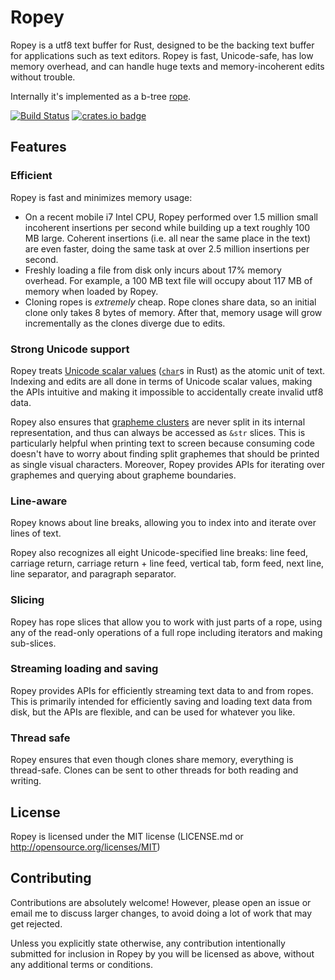 # Ropey

Ropey is a utf8 text buffer for Rust, designed to be the backing text buffer
for applications such as text editors.  Ropey is fast, Unicode-safe, has low
memory overhead, and can handle huge texts and memory-incoherent edits
without trouble.

Internally it's implemented as a b-tree
[rope](https://en.wikipedia.org/wiki/Rope_(data_structure)).

[![Build Status][trav-ci-img]][trav-ci] [![crates.io badge][crates-io-badge]][crates-io-url]

## Features

### Efficient

Ropey is fast and minimizes memory usage:

- On a recent mobile i7 Intel CPU, Ropey performed over 1.5 million small
  incoherent insertions per second while building up a text roughly 100 MB
  large.  Coherent insertions (i.e. all near the same place in the text) are
  even faster, doing the same task at over 2.5 million insertions per
  second.
- Freshly loading a file from disk only incurs about 17% memory overhead.  For
  example, a 100 MB text file will occupy about 117 MB of memory when loaded
  by Ropey.
- Cloning ropes is _extremely_ cheap.  Rope clones share data, so an initial
  clone only takes 8 bytes of memory.  After that, memory usage will grow
  incrementally as the clones diverge due to edits.


### Strong Unicode support
Ropey treats [Unicode scalar values](https://www.unicode.org/glossary/#unicode_scalar_value)
([`char`](https://doc.rust-lang.org/std/primitive.char.html)s in Rust) as the
atomic unit of text.  Indexing and edits are all done in terms of Unicode
scalar values, making the APIs intuitive and making it impossible to
accidentally create invalid utf8 data.

Ropey also ensures that [grapheme clusters](https://www.unicode.org/reports/tr29/#Grapheme_Cluster_Boundaries)
are never split in its internal representation, and thus can always be
accessed as `&str` slices.  This is particularly helpful when printing text
to screen because consuming code doesn't have to worry about finding split
graphemes that should be printed as single visual characters. Moreover, Ropey
provides APIs for iterating over graphemes and querying about grapheme
boundaries.


### Line-aware

Ropey knows about line breaks, allowing you to index into and iterate over
lines of text.

Ropey also recognizes all eight Unicode-specified line breaks:
line feed, carriage return, carriage return + line feed, vertical tab,
form feed, next line, line separator, and paragraph separator.


### Slicing

Ropey has rope slices that allow you to work with just parts of a rope, using
any of the read-only operations of a full rope including iterators and making
sub-slices.


### Streaming loading and saving

Ropey provides APIs for efficiently streaming text data to and from ropes.  This
is primarily intended for efficiently saving and loading text data from disk, but
the APIs are flexible, and can be used for whatever you like.


### Thread safe

Ropey ensures that even though clones share memory, everything is thread-safe.
Clones can be sent to other threads for both reading and writing.


## License

Ropey is licensed under the MIT license (LICENSE.md or http://opensource.org/licenses/MIT)


## Contributing

Contributions are absolutely welcome!  However, please open an issue or email me
to discuss larger changes, to avoid doing a lot of work that may get rejected.

Unless you explicitly state otherwise, any contribution intentionally submitted
for inclusion in Ropey by you will be licensed as above, without any additional
terms or conditions.

[crates-io-badge]: https://img.shields.io/crates/v/ropey.svg
[crates-io-url]: https://crates.io/crates/ropey
[trav-ci-img]: https://travis-ci.org/cessen/ropey.svg?branch=master
[trav-ci]: https://travis-ci.org/cessen/ropey